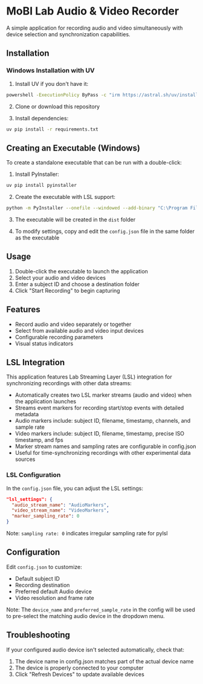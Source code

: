 # MoBI Lab Audio & Video Recorder

A simple application for recording audio and video simultaneously with device selection and synchronization capabilities.

## Installation

### Windows Installation with UV

1. Install UV if you don't have it:

```bash
powershell -ExecutionPolicy ByPass -c "irm https://astral.sh/uv/install.ps1 | iex"
```

2. Clone or download this repository

3. Install dependencies:

```bash
uv pip install -r requirements.txt
```

## Creating an Executable (Windows)

To create a standalone executable that can be run with a double-click:

1. Install PyInstaller:

```bash
uv pip install pyinstaller
```

2. Create the executable with LSL support:

```bash
python -m PyInstaller --onefile --windowed --add-binary "C:\Program Files\whereever_lsl_was_installed\liblsl64.dll;pylsl\lib" run.py
```

3. The executable will be created in the `dist` folder

4. To modify settings, copy and edit the `config.json` file in the same folder as the executable

## Usage

1. Double-click the executable to launch the application
2. Select your audio and video devices
3. Enter a subject ID and choose a destination folder
4. Click "Start Recording" to begin capturing

## Features

- Record audio and video separately or together
- Select from available audio and video input devices
- Configurable recording parameters
- Visual status indicators

## LSL Integration

This application features Lab Streaming Layer (LSL) integration for synchronizing recordings with other data streams:

- Automatically creates two LSL marker streams (audio and video) when the application launches
- Streams event markers for recording start/stop events with detailed metadata
- Audio markers include: subject ID, filename, timestamp, channels, and sample rate
- Video markers include: subject ID, filename, timestamp, precise ISO timestamp, and fps
- Marker stream names and sampling rates are configurable in config.json
- Useful for time-synchronizing recordings with other experimental data sources

### LSL Configuration

In the `config.json` file, you can adjust the LSL settings:
```json
"lsl_settings": {
  "audio_stream_name": "AudioMarkers",  
  "video_stream_name": "VideoMarkers",
  "marker_sampling_rate": 0
}
```
Note: `sampling rate: 0` indicates irregular sampling rate for pylsl


## Configuration

Edit `config.json` to customize:

- Default subject ID
- Recording destination
- Preferred default Audio device
- Video resolution and frame rate

Note: The `device_name` and `preferred_sample_rate` in the config will be used to pre-select the matching audio device in the dropdown menu.

## Troubleshooting

If your configured audio device isn't selected automatically, check that:

1. The device name in config.json matches part of the actual device name
2. The device is properly connected to your computer
3. Click "Refresh Devices" to update available devices
